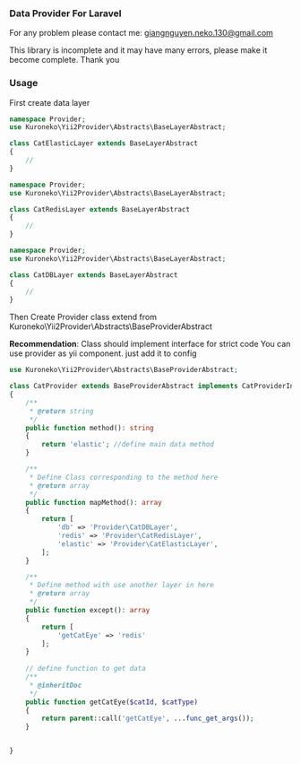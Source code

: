 ### Data Provider For Laravel

For any problem please contact me: giangnguyen.neko.130@gmail.com

This library is incomplete and it may have many errors, please make it become complete. Thank you

### Usage
First create data layer
```php
namespace Provider;
use Kuroneko\Yii2Provider\Abstracts\BaseLayerAbstract;

class CatElasticLayer extends BaseLayerAbstract
{
    //
}
```

```php
namespace Provider;
use Kuroneko\Yii2Provider\Abstracts\BaseLayerAbstract;

class CatRedisLayer extends BaseLayerAbstract
{
    //
}
```

```php
namespace Provider;
use Kuroneko\Yii2Provider\Abstracts\BaseLayerAbstract;

class CatDBLayer extends BaseLayerAbstract
{
    //
}
```

Then Create Provider class extend from Kuroneko\Yii2Provider\Abstracts\BaseProviderAbstract

**Recommendation**: Class should implement interface for strict code
You can use provider as yii component. just add it to config

```php
use Kuroneko\Yii2Provider\Abstracts\BaseProviderAbstract;

class CatProvider extends BaseProviderAbstract implements CatProviderInterface
{
    /**
     * @return string
     */
    public function method(): string
    {
        return 'elastic'; //define main data method
    }

    /**
     * Define Class corresponding to the method here
     * @return array
     */
    public function mapMethod(): array
    {
        return [
            'db' => 'Provider\CatDBLayer',
            'redis' => 'Provider\CatRedisLayer',
            'elastic' => 'Provider\CatElasticLayer',
        ];
    }

    /**
     * Define method with use another layer in here
     * @return array
     */
    public function except(): array
    {
        return [
            'getCatEye' => 'redis'
        ];
    }
    
    // define function to get data
    /**
     * @inheritDoc
     */
    public function getCatEye($catId, $catType)
    {
        return parent::call('getCatEye', ...func_get_args());
    }


}
```